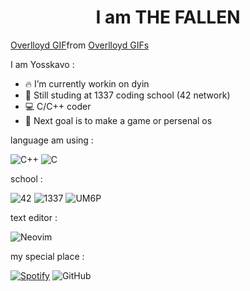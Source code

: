 <!--![wave](lambo.png)--> 

<h1 align="center">I am THE FALLEN</h1>

<!-- <p align="center">
  <img src="obito-uchiha-obito.gif" alt="Animation" />
</p> -->

<div class="tenor-gif-embed" data-postid="22129650" data-share-method="host" data-aspect-ratio="1.77778" data-width="100%"><a href="https://tenor.com/view/overlloyd-gif-22129650">Overlloyd GIF</a>from <a href="https://tenor.com/search/overlloyd-gifs">Overlloyd GIFs</a></div> <script type="text/javascript" async src="https://tenor.com/embed.js"></script>

<!--
**Yosskavo/Yosskavo** is a ✨ _special_ ✨ repository because its `README.md` (this file) appears on your GitHub profile.
-->
I am Yosskavo :

- 🔥 I’m currently workin on dyin
- 🏫 Still studing at 1337 coding school (42 network)
- 💻 C/C++ coder
- 🎯 Next goal is to make a game or persenal os
<!-->


<!-- ![Linux](https://img.shields.io/badge/Linux-FCC624?style=for-the-badge&logo=linux&logoColor=black) 
![Arch](https://img.shields.io/badge/Arch%20Linux-1793D1?logo=arch-linux&logoColor=fff&style=for-the-badge) -->
language am using :

![C++](https://img.shields.io/badge/c++-%2300599C.svg?style=for-the-badge&logo=c%2B%2B&logoColor=white) 
![C](https://img.shields.io/badge/c-%2300599C.svg?style=for-the-badge&logo=c&logoColor=white) 

school :

![42](https://img.shields.io/badge/-42-black?style=for-the-badge&logo=42&logoColor=white) 
![1337](https://img.shields.io/badge/1337-000000.svg?style=for-the-badge&logo=42&logoColor=white) 
![UM6P](https://img.shields.io/badge/UM6P-E44D26.svg?style=for-the-badge&logoColor=white) 

text editor : 

![Neovim](https://img.shields.io/badge/NeoVim-%2357A143.svg?&style=for-the-badge&logo=neovim&logoColor=white) 
<!-- ![Vim](https://img.shields.io/badge/VIM-%2311AB00.svg?style=for-the-badge&logo=vim&logoColor=white) 
![VS Code Insiders](https://img.shields.io/badge/VS%20Code%20Insiders-35b393.svg?style=for-the-badge&logo=visual-studio-code&logoColor=white) 
![Visual Studio](https://img.shields.io/badge/Visual%20Studio-5C2D91.svg?style=for-the-badge&logo=visual-studio&logoColor=white) -->

<!-- [![42 Profile Card](https://1337-readme-xi.vercel.app/api/profile?cursus=42cursus&dark=true&login=yel-mota)](https://github.com/mohouyizme/1337-readme)-->


my special place :

[![Spotify](https://img.shields.io/badge/Spotify-1ED760?style=for-the-badge&logo=spotify&logoColor=white)](https://open.spotify.com/user/31eyb3ih3ebpcxsmqectodeibr2q)
![GitHub](https://img.shields.io/badge/github-%23121011.svg?style=for-the-badge&logo=github&logoColor=white) 
<!-- ![Firefox](https://img.shields.io/badge/Firefox-FF7139?style=for-the-badge&logo=Firefox-Browser&logoColor=white) -->

<!-- [![Anurag's GitHub stats](https://github-readme-stats.vercel.app/api?username=Yosskavo&theme=transparent&show_icons=true&hide_border=true)](https://github.com/Yosskavo/github-readme-stats) -->
<!-- ![Top Langs](https://github-readme-stats.vercel.app/api/top-langs/?username=Yosskavo&layout=compact&theme=transparent&show_icons=true&hide_border=true) -->
<!-- ![Anurag's GitHub stats](https://github-readme-stats.vercel.app/api?username=anuraghazra&show_icons=true&theme=radical)
[![yel-mota's 42 stats](https://badge.mediaplus.ma/darkblue/yel-mota)](https://github.com/oakoudad/badge42)
![Top Langs](https://github-readme-stats.vercel.app/api/top-langs/?username=anuraghazra&hide_progress=true) -->
<!--
## 🌐 Languages Used Across My Repositories

| 🏷️ Language | Badge | Bytes | 📊 Percentage | Progress |
|:---|:---|---:|---:|:---|
| 🎨 CSS        | ![CSS](https://img.shields.io/badge/CSS-blue?logo=css3&logoColor=white) | 5,114,060 | 91.58% | ██████████████████████████████████ |
| 🖥️ C          | ![C](https://img.shields.io/badge/C-00599C?logo=c&logoColor=white)     |   375,680 | 6.73%  | ██                                |
| 💻 C++        | ![C++](https://img.shields.io/badge/C++-00599C?logo=c%2B%2B&logoColor=white) |    55,700 | 1.00%  | ▊                                 |
| 🌀 Lua        | ![Lua](https://img.shields.io/badge/Lua-2C2D72?logo=lua&logoColor=white) |    22,454 | 0.40%  | ▌                                 |
| 🛠️ Makefile   | ![Makefile](https://img.shields.io/badge/Makefile-000000?logo=gnu&logoColor=white) |     6,839 | 0.12%  | ▏                                 |
| 🐚 Shell      | ![Shell](https://img.shields.io/badge/Shell-89e051?logo=gnu-bash&logoColor=white) |     6,041 | 0.11%  | ▏                                 |
| ✍️ Vim Script | ![Vim Script](https://img.shields.io/badge/Vim_Script-019733?logo=vim&logoColor=white) |     3,554 | 0.06%  |                                   |

-->
